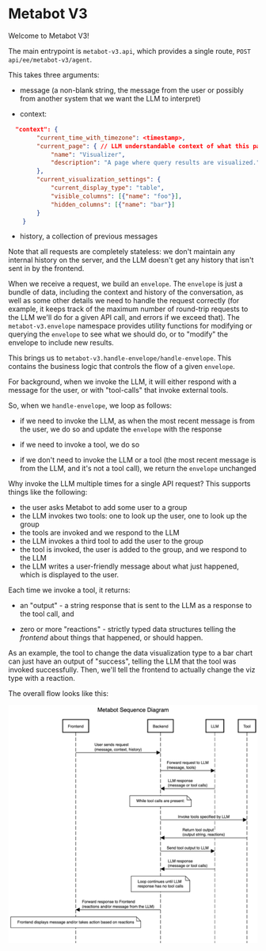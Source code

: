 # Metabot V3

Welcome to Metabot V3!

The main entrypoint is `metabot-v3.api`, which provides a single route, `POST api/ee/metabot-v3/agent`.

This takes three arguments:

- message (a non-blank string, the message from the user or possibly from another system that we want the LLM to
  interpret)
  
- context:

``` json
  "context": {
        "current_time_with_timezone": <timestamp>,
        "current_page": { // LLM understandable context of what this page is about (purpose)
            "name": "Visualizer",
            "description": "A page where query results are visualized."
        },
        "current_visualization_settings": {
            "current_display_type": "table",
            "visible_columns": [{"name": "foo"}],
            "hidden_columns": [{"name": "bar"}]
        }
    }

```

- history, a collection of previous messages

Note that all requests are completely stateless: we don't maintain any internal history on the server, and the LLM
doesn't get any history that isn't sent in by the frontend.

When we receive a request, we build an `envelope`. The `envelope` is just a bundle of data, including the context and
history of the conversation, as well as some other details we need to handle the request correctly (for example, it
keeps track of the maximum number of round-trip requests to the LLM we'll do for a given API call, and errors if we
exceed that). The `metabot-v3.envelope` namespace provides utility functions for modifying or querying the `envelope`
to see what we should do, or to "modify" the envelope to include new results.

This brings us to `metabot-v3.handle-envelope/handle-envelope`. This contains the business logic that controls the
flow of a given `envelope`.

For background, when we invoke the LLM, it will either respond with a message for the user, or with "tool-calls" that
invoke external tools.

So, when we `handle-envelope`, we loop as follows:

- if we need to invoke the LLM, as when the most recent message is from the user, we do so and update the `envelope`
  with the response

- if we need to invoke a tool, we do so

- if we don't need to invoke the LLM or a tool (the most recent message is from the LLM, and it's not a tool call), we
  return the `envelope` unchanged
  
Why invoke the LLM multiple times for a single API request? This supports things like the following:

- the user asks Metabot to add some user to a group
- the LLM invokes two tools: one to look up the user, one to look up the group
- the tools are invoked and we respond to the LLM
- the LLM invokes a third tool to add the user to the group
- the tool is invoked, the user is added to the group, and we respond to the LLM
- the LLM writes a user-friendly message about what just happened, which is displayed to the user.

Each time we invoke a tool, it returns:

- an "output" - a string response that is sent to the LLM as a response to the tool call, and

- zero or more "reactions" - strictly typed data structures telling the *frontend* about things that happened, or
  should happen.
  
As an example, the tool to change the data visualization type to a bar chart can just have an output of "success",
telling the LLM that the tool was invoked successfully. Then, we'll tell the frontend to actually change the viz type
with a reaction.

The overall flow looks like this:

![Sequence diagram](docs/sequence-diagram.png)
